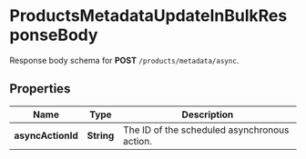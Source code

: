 

# ProductsMetadataUpdateInBulkResponseBody

Response body schema for **POST** `/products/metadata/async`.

## Properties

| Name | Type | Description |
|------------ | ------------- | ------------- |
|**asyncActionId** | **String** | The ID of the scheduled asynchronous action. |



